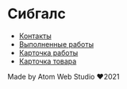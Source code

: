 # Сибгалс

- [Контакты](https://iserejatoje.github.io/sibgals/contacts.html)
- [Выполненные работы](https://iserejatoje.github.io/sibgals/works.html)
- [Карточка работы](https://iserejatoje.github.io/sibgals/work.html)
- [Карточка товара](https://iserejatoje.github.io/sibgals/product.html)

Made by Atom Web Studio ❤️2021